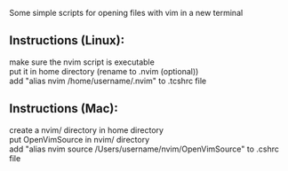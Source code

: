 Some simple scripts for opening files with vim in a new terminal

## Instructions (Linux):

make sure the nvim script is executable <br>
put it in home directory (rename to .nvim (optional)) <br>
add "alias nvim /home/username/.nvim" to .tcshrc file <br>

## Instructions (Mac):

create a nvim/ directory in home directory <br>
put OpenVimSource in nvim/ directory <br>
add "alias nvim source /Users/username/nvim/OpenVimSource" to .cshrc file <br>
